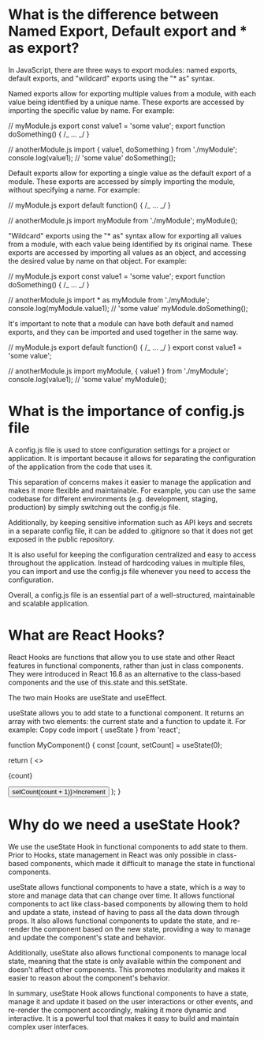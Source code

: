 # What is the difference between Named Export, Default export and \* as export?

In JavaScript, there are three ways to export modules: named exports, default exports, and "wildcard" exports using the "\* as" syntax.

Named exports allow for exporting multiple values from a module, with each value being identified by a unique name. These exports are accessed by importing the specific value by name. For example:

// myModule.js
export const value1 = 'some value';
export function doSomething() { /_ ... _/ }

// anotherModule.js
import { value1, doSomething } from './myModule';
console.log(value1); // 'some value'
doSomething();

Default exports allow for exporting a single value as the default export of a module. These exports are accessed by simply importing the module, without specifying a name. For example:

// myModule.js
export default function() { /_ ... _/ }

// anotherModule.js
import myModule from './myModule';
myModule();

"Wildcard" exports using the "\* as" syntax allow for exporting all values from a module, with each value being identified by its original name. These exports are accessed by importing all values as an object, and accessing the desired value by name on that object. For example:

// myModule.js
export const value1 = 'some value';
export function doSomething() { /_ ... _/ }

// anotherModule.js
import \* as myModule from './myModule';
console.log(myModule.value1); // 'some value'
myModule.doSomething();

It's important to note that a module can have both default and named exports, and they can be imported and used together in the same way.

// myModule.js
export default function() { /_ ... _/ }
export const value1 = 'some value';

// anotherModule.js
import myModule, { value1 } from './myModule';
console.log(value1); // 'some value'
myModule();

# What is the importance of config.js file

A config.js file is used to store configuration settings for a project or application. It is important because it allows for separating the configuration of the application from the code that uses it.

This separation of concerns makes it easier to manage the application and makes it more flexible and maintainable. For example, you can use the same codebase for different environments (e.g. development, staging, production) by simply switching out the config.js file.

Additionally, by keeping sensitive information such as API keys and secrets in a separate config file, it can be added to .gitignore so that it does not get exposed in the public repository.

It is also useful for keeping the configuration centralized and easy to access throughout the application. Instead of hardcoding values in multiple files, you can import and use the config.js file whenever you need to access the configuration.

Overall, a config.js file is an essential part of a well-structured, maintainable and scalable application.

# What are React Hooks?

React Hooks are functions that allow you to use state and other React features in functional components, rather than just in class components. They were introduced in React 16.8 as an alternative to the class-based components and the use of this.state and this.setState.

The two main Hooks are useState and useEffect.

useState allows you to add state to a functional component. It returns an array with two elements: the current state and a function to update it. For example:
Copy code
import { useState } from 'react';

function MyComponent() {
const [count, setCount] = useState(0);

return (
<>
<p>{count}</p>
<button onClick={() => setCount(count + 1)}>Increment</button>
</>
);
}

# Why do we need a useState Hook?

We use the useState Hook in functional components to add state to them. Prior to Hooks, state management in React was only possible in class-based components, which made it difficult to manage the state in functional components.

useState allows functional components to have a state, which is a way to store and manage data that can change over time. It allows functional components to act like class-based components by allowing them to hold and update a state, instead of having to pass all the data down through props. It also allows functional components to update the state, and re-render the component based on the new state, providing a way to manage and update the component's state and behavior.

Additionally, useState also allows functional components to manage local state, meaning that the state is only available within the component and doesn't affect other components. This promotes modularity and makes it easier to reason about the component's behavior.

In summary, useState Hook allows functional components to have a state, manage it and update it based on the user interactions or other events, and re-render the component accordingly, making it more dynamic and interactive. It is a powerful tool that makes it easy to build and maintain complex user interfaces.

